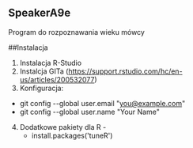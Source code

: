 ## SpeakerA9e
Program do rozpoznawania wieku mówcy

##Instalacja
1. Instalacja R-Studio
2. Instalcja GITa (https://support.rstudio.com/hc/en-us/articles/200532077)
3. Konfiguracja:
  * git config --global user.email "you@example.com"
  * git config --global user.name "Your Name"
4. Dodatkowe pakiety dla R - 
	* install.packages('tuneR')